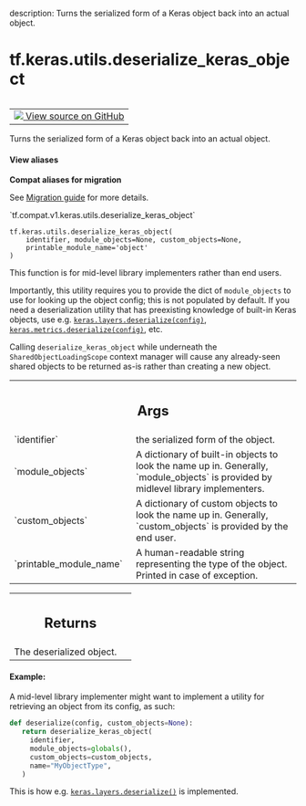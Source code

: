 description: Turns the serialized form of a Keras object back into an actual object.

<div itemscope itemtype="http://developers.google.com/ReferenceObject">
<meta itemprop="name" content="tf.keras.utils.deserialize_keras_object" />
<meta itemprop="path" content="Stable" />
</div>

# tf.keras.utils.deserialize_keras_object

<!-- Insert buttons and diff -->

<table class="tfo-notebook-buttons tfo-api nocontent" align="left">
<td>
  <a target="_blank" href="https://github.com/keras-team/keras/tree/v2.7.0/keras/utils/generic_utils.py#L609-L724">
    <img src="https://www.tensorflow.org/images/GitHub-Mark-32px.png" />
    View source on GitHub
  </a>
</td>
</table>



Turns the serialized form of a Keras object back into an actual object.

<section class="expandable">
  <h4 class="showalways">View aliases</h4>
  <p>
<b>Compat aliases for migration</b>
<p>See
<a href="https://www.tensorflow.org/guide/migrate">Migration guide</a> for
more details.</p>
<p>`tf.compat.v1.keras.utils.deserialize_keras_object`</p>
</p>
</section>

<pre class="devsite-click-to-copy prettyprint lang-py tfo-signature-link">
<code>tf.keras.utils.deserialize_keras_object(
    identifier, module_objects=None, custom_objects=None,
    printable_module_name=&#x27;object&#x27;
)
</code></pre>



<!-- Placeholder for "Used in" -->

This function is for mid-level library implementers rather than end users.

Importantly, this utility requires you to provide the dict of `module_objects`
to use for looking up the object config; this is not populated by default.
If you need a deserialization utility that has preexisting knowledge of
built-in Keras objects, use e.g. <a href="../../../tf/keras/layers/deserialize.md"><code>keras.layers.deserialize(config)</code></a>,
<a href="../../../tf/keras/metrics/deserialize.md"><code>keras.metrics.deserialize(config)</code></a>, etc.

Calling `deserialize_keras_object` while underneath the
`SharedObjectLoadingScope` context manager will cause any already-seen shared
objects to be returned as-is rather than creating a new object.

<!-- Tabular view -->
 <table class="responsive fixed orange">
<colgroup><col width="214px"><col></colgroup>
<tr><th colspan="2"><h2 class="add-link">Args</h2></th></tr>

<tr>
<td>
`identifier`
</td>
<td>
the serialized form of the object.
</td>
</tr><tr>
<td>
`module_objects`
</td>
<td>
A dictionary of built-in objects to look the name up in.
Generally, `module_objects` is provided by midlevel library implementers.
</td>
</tr><tr>
<td>
`custom_objects`
</td>
<td>
A dictionary of custom objects to look the name up in.
Generally, `custom_objects` is provided by the end user.
</td>
</tr><tr>
<td>
`printable_module_name`
</td>
<td>
A human-readable string representing the type of the
object. Printed in case of exception.
</td>
</tr>
</table>



<!-- Tabular view -->
 <table class="responsive fixed orange">
<colgroup><col width="214px"><col></colgroup>
<tr><th colspan="2"><h2 class="add-link">Returns</h2></th></tr>
<tr class="alt">
<td colspan="2">
The deserialized object.
</td>
</tr>

</table>



#### Example:



A mid-level library implementer might want to implement a utility for
retrieving an object from its config, as such:

```python
def deserialize(config, custom_objects=None):
   return deserialize_keras_object(
     identifier,
     module_objects=globals(),
     custom_objects=custom_objects,
     name="MyObjectType",
   )
```

This is how e.g. <a href="../../../tf/keras/layers/deserialize.md"><code>keras.layers.deserialize()</code></a> is implemented.